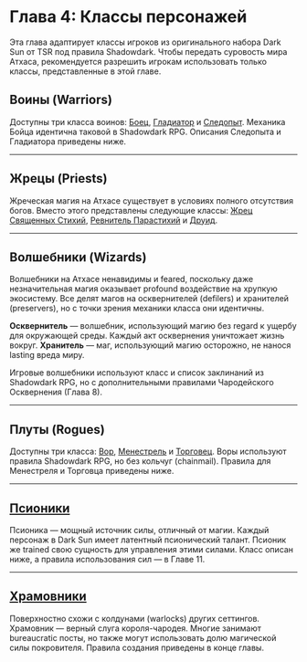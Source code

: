 # Глава 4: Классы персонажей

Эта глава адаптирует классы игроков из оригинального набора Dark Sun от TSR под правила Shadowdark. Чтобы передать суровость мира Атхаса, рекомендуется разрешить игрокам использовать только классы, представленные в этой главе.

## Воины (Warriors)
Доступны три класса воинов: [Боец](Fighter.md), [Гладиатор](Gladiator.md) и [Следопыт](Ranger.md). Механика Бойца идентична таковой в Shadowdark RPG. Описания Следопыта и Гладиатора приведены ниже.

---
## Жрецы (Priests)
Жреческая магия на Атхасе существует в условиях полного отсутствия богов. Вместо этого представлены следующие классы: [Жрец Священных Стихий](Priest-of-the-Holy-Elements.md), [Ревнитель Парастихий](Paramental-Zealot.md) и [Друид](Druid.md).

---
## Волшебники (Wizards)
Волшебники на Атхасе ненавидимы и feared, поскольку даже незначительная магия оказывает profound воздействие на хрупкую экосистему. Все делят магов на осквернителей (defilers) и хранителей (preservers), но с точки зрения механики класса они идентичны.

**Осквернитель** — волшебник, использующий магию без regard к ущербу для окружающей среды. Каждый акт осквернения уничтожает жизнь вокруг.
**Хранитель** — маг, использующий магию осторожно, не нанося lasting вреда миру.

Игровые волшебники используют класс и список заклинаний из Shadowdark RPG, но с дополнительными правилами Чародейского Осквернения (Глава 8).

---
## Плуты (Rogues)
Доступны три класса: [Вор](Thief.md), [Менестрель](Minstrel.md) и [Торговец](Trader.md). Воры используют правила Shadowdark RPG, но без кольчуг (chainmail). Правила для Менестреля и Торговца приведены ниже.

---
## [Псионики](Psionicists.md)
Псионика — мощный источник силы, отличный от магии. Каждый персонаж в Dark Sun имеет латентный псионический талант. Псионик же trained свою сущность для управления этими силами. Класс описан ниже, а правила использования сил — в Главе 11.

---
## [Храмовники](Templars.md)
Поверхностно схожи с колдунами (warlocks) других сеттингов. Храмовник — верный слуга короля-чародея. Многие занимают bureaucratic посты, но также могут использовать долю магической силы покровителя. Правила создания приведены в конце главы.

